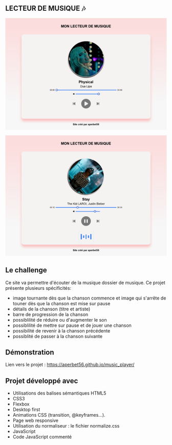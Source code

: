 ## LECTEUR DE MUSIQUE 🎶

![Design preview for the project](./img/preview.png)

![Design preview for the project](./img/preview-1.png)

## Le challenge

Ce site va permettre d'écouter de la musique dossier de musique. Ce projet présente plusieurs spécificités:

- image tournante dès que la chanson commence et image qui s'arrête de touner dès que la chanson est mise sur pause
- détails de la chanson (titre et artiste)
- barre de progression de la chanson
- possiblilité de réduire ou d'augmenter le son
- possiblilité de mettre sur pause et de jouer une chanson
- possibilité de revenir à la chanson précédente
- possiblité de passer à la chanson suivante

## Démonstration

Lien vers le projet : https://aperbet56.github.io/music_player/

## Projet développé avec

- Utilisations des balises sémantiques HTML5
- CSS3
- Flexbox
- Desktop first
- Animations CSS (transition, @keyframes...).
- Page web responsive
- Utilisation du normaliseur : le fichier normalize.css
- JavaScript
- Code JavaScript commenté
